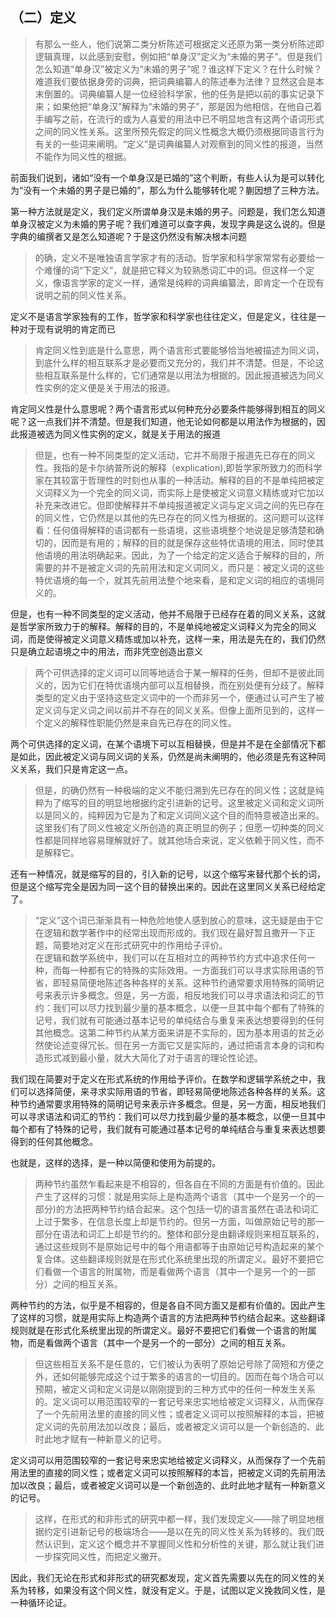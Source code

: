 <h2>（二）定义</h2><blockquote data-pid="qlmH9Vc-">有那么一些人，他们说第二类分析陈述可根据定义还原为第一类分析陈述即逻辑真理，以此感到安慰，例如把“单身汉”定义为“未婚的男子”。但是我们怎么知道“单身汉”被定义为“未婚的男子”呢？谁这样下定义？在什么时候？难道我们要依据身旁的词典，把词典编纂人的陈述奉为法律？显然这会是本末倒置的。词典编纂人是一位经验科学家，他的任务是把以前的事实记录下来；如果他把“单身汉”解释为“未婚的男子”，那是因为他相信，在他自己着手编写之前，在流行的或为人喜爱的用法中已不明显地含有这两个语词形式之间的同义性关系。这里所预先假定的同义性概念大概仍须根据同语言行为有关的一些词来阐明。“定义”是词典编纂人对观察到的同义性的报道，当然不能作为同义性的根据。</blockquote><p data-pid="I5KlbxGO">前面我们说到，诸如“没有一个单身汉是已婚的”这个判断，有些人认为是可以转化为“没有一个未婚的男子是已婚的”，那么为什么能够转化呢？蒯因想了三种方法。</p><p data-pid="jXMA9R7w">第一种方法就是定义，我们定义所谓单身汉是未婚的男子。问题是，我们怎么知道单身汉被定义为未婚的男子呢？我们难道可以查字典，发现字典是这么说的。但是字典的编撰者又是怎么知道呢？于是这仍然没有解决根本问题</p><blockquote data-pid="-nkZSlrz">的确，定义不是唯独语言学家才有的活动。哲学家和科学家常常有必要给一个难懂的词“下定义”，就是把它释义为较熟悉词汇中的词。但这样一个定义，像语言学家的定义一样，通常是纯粹的词典编纂法，即肯定一个在现有说明之前的同义性关系。</blockquote><p data-pid="r4D2ntXr">定义不是语言学家独有的工作，哲学家和科学家也往往定义，但是定义，往往是一种对于现有说明的肯定而已</p><blockquote data-pid="5u3ocVDY">肯定同义性到底是什么意思，两个语言形式要能够恰当地被描述为同义词，到底什么样的相互联系才是必要而又充分的，我们并不清楚。但是，不论这些相互联系是什么样的，它们通常是以用法为根据的。因此报道被选为同义性实例的定义便是关于用法的报道。</blockquote><p data-pid="khqdPoAq">肯定同义性是什么意思呢？两个语言形式以何种充分必要条件能够得到相互的同义呢？这一点我们并不清楚。但是我们知道，他无论如何都是以用法作为根据的，因此报道被选为同义性实例的定义，就是关于用法的报道</p><blockquote data-pid="YW4T67ru">但是，也有一种不同类型的定义活动，它并不局限于报道先已存在的同义性。我指的是卡尔纳普所说的解释（explication),即哲学家所致力的而科学家在其较富于哲理性的时刻也从事的一种活动。解释的目的不是单纯把被定义词释义为一个完全的同义词，而实际上是使被定义词意义精练或对它加以补充来改进它。但即使解释并不单纯报道被定义词与定义词之间的先已存在的同义性，它仍然是以其他的先已存在的同义性为根据的。这问题可以这样看：任何值得解释的语词都有一些语境，这些语境整个地说是足够清楚和确切的，因而是有用的；解释的目的就是保存这些特优语境的用法，同时使其他语境的用法明确起来。因此，为了一个给定的定义适合于解释的目的，所需要的并不是被定义词的先前用法和定义词同义，而只是：被定义词的这些特优语境的每一个，就其先前用法整个地来看，是和定义词的相应的语境同义的。</blockquote><p data-pid="6_-zl_E4">但是，也有一种不同类型的定义活动，他并不局限于已经存在着的同义关系，这就是哲学家所致力于的解释。解释的目的，不是单纯地被定义词释义为完全的同义词，而是使得被定义词意义精炼或加以补充，这样一来，用法是先在的，我们仍然只是确立起语境之中的用法，而非凭空创造出意义</p><blockquote data-pid="hsUPtcB3">两个可供选择的定义词可以同等地适合于某一解释的任务，但却不是彼此同义的，因为它们在特优语境内部可以互相替换，而在别处便有分歧了。解释类型的定义由于坚持这些定义词中的一个而非另一个，便通过认可产生了被定义词与定义词之间以前并不存在的同义关系。但像上面所见到的，这样一个定义的解释性职能仍然是来自先已存在的同义性。</blockquote><p data-pid="EozRvpU2">两个可供选择的定义词，在某个语境下可以互相替换，但是并不是在全部情况下都是如此，因此被定义词与同义词的关系，仍然是尚未阐明的，他必须是先有这种同义关系，我们只是肯定这一点。</p><blockquote data-pid="xIr6C6L1">但是，的确仍然有一种极端的定义不能归溯到先已存在的同义性；这就是纯粹为了缩写的目的明显地根据约定引进新的记号。这里被定义词和定义词所以是同义的，纯粹因为它是为了和定义词同义这个目的而特意被造出来的。这里我们有了同义性被定义所创造的真正明显的例子；但愿一切种类的同义性都是同样地容易理解就好了。就其他场合来说，定义依赖于同义性，而不是解释它。</blockquote><p data-pid="eKTdGMFB">还有一种情况，就是缩写的目的，引入新的记号，以这个缩写来替代那个长的词，但是这个缩写完全是因为同一这个目的替换出来的。因此在这里同义关系已经给定了。</p><blockquote data-pid="ZLfCT4Qz">“定义”这个词已渐渐具有一种危险地使人感到放心的意味，这无疑是由于它在逻辑和数学著作中的经常出现而形成的。我们现在最好暂且撒开一下正题，简要地对定义在形式研究中的作用给子评价。<br>在逻辑和数学系统中，我们可以在互相对立的两种节约方式中追求任何一种，而每一种都有它的特殊的实际效用。一方面我们可以寻求实际用语的节省，即轻易简便地陈述各种各样的关系。这种节约通常要求用特殊的简明记号来表示许多概念。但是，另一方面，相反地我们可以寻求语法和词汇的节约：我们可以尽力找到最少量的基本概念，以便一旦其中每个都有了特殊的记号，我们就有可能通过基本记号的单纯结合与重复来表达想要得到的任何其他概念。这第二种节约从某方面来讲是不实际的，因为基本用语的贫乏必然使论述变得冗长。但在另一方面它又是实际的，通过把语言本身的词和构造形式减到最小量，就大大简化了对于语言的理论性论述。</blockquote><p data-pid="OiCBNxMD">我们现在简要对于定义在形式系统的作用给予评价。在数学和逻辑学系统之中，我们可以选择简便，来寻求实际用语的节省，即轻易简便地陈述各种各样的关系。这种节约通常要求用特殊的简明记号来表示许多概念。但是，另一方面，相反地我们可以寻求语法和词汇的节约：我们可以尽力找到最少量的基本概念，以便一旦其中每个都有了特殊的记号，我们就有可能通过基本记号的单纯结合与重复来表达想要得到的任何其他概念。</p><p data-pid="6KOm-y39">也就是，这样的选择，是一种以简便和使用为前提的。</p><blockquote data-pid="-Gwb8TG2">两种节约虽然乍看起来是不相容的，但各自在不同的方面是有价值的。因此产生了这样的习惯：就是用实际上是构造两个语言（其中一个是另一个的一部分)的方法把两种节约结合起来。这个包括一切的语言虽然在语法和词汇上过于繁多，在信息长度上却是节约的。但另一方面，叫做原始记号的那一部分在语法和词汇上却是节约的。整体和部分是由翻译规则来相互联系的，通过这些规则不是原始记号中的每个用语都等于由原始记号构造起来的某个复合体。这些翻译规则就是在形式化系统里出现的所谓定义。最好不要把它们看做一个语言的附属物，而是看做两个语言（其中一个是另一个的一部分）之间的相互关系。</blockquote><p data-pid="ImChOopK">两种节约的方法，似乎是不相容的，但是各自不同方面又是都有价值的。因此产生了这样的习惯，就是用实际上构造两个语言的方法把两种节约结合起来。这些翻译规则就是在形式化系统里出现的所谓定义。最好不要把它们看做一个语言的附属物，而是看做两个语言（其中一个是另一个的一部分）之间的相互关系。</p><blockquote data-pid="tLpwHKxZ">但这些相互关系不是任意的，它们被认为表明了原始记号除了简短和方便之外，还如何能够完成这个过于繁多的语言的一切目的。因而在每个场合可以预期，被定义词和定义词是以刚刚提到的三种方式中的任何一种发生关系的。定义词可以用范围较窄的一套记号来忠实地给被定义词释义，从而保存了一个先前用法里的直接的同义性；或者定义词可以按照解释的本旨，把被定义词的先前用法加以改良；最后，或者被定义词可以是一个新创造的、此时此地才赋有一种新意义的记号。</blockquote><p data-pid="rgDkq7Wd">定义词可以用范围较窄的一套记号来忠实地给被定义词释义，从而保存了一个先前用法里的直接的同义性；或者定义词可以按照解释的本旨，把被定义词的先前用法加以改良；最后，或者被定义词可以是一个新创造的、此时此地才赋有一种新意义的记号。</p><blockquote data-pid="vO21-l-n">这样，在形式的和非形式的研究中都一样，我们发现定义——除了明显地根据约定引进新记号的极端场合——是以在先的同义性关系为转移的。我们既然认识到，定义这个概念并不掌握同义性和分析性的关键，那么就让我们进一步探究同义性，而把定义撇开。</blockquote><p data-pid="pxaTT5HX">因此，我们无论在形式和非形式的研究都发现，定义首先需要以先在的同义性的关系为转移，如果没有这个同义性，就没有定义。于是，试图以定义挽救同义性，是一种循环论证。</p><p></p><p></p>
